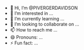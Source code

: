 - 👋 Hi, I’m @PIVERGERDAVIDSON
- 👀 I’m interested in ...
- 🌱 I’m currently learning ...
- 💞️ I’m looking to collaborate on ...
- 📫 How to reach me ...
- 😄 Pronouns: ...
- ⚡ Fun fact: ...

<!---
PIVERGERDAVIDSON/PIVERGERDAVIDSON is a ✨ special ✨ repository because its `README.md` (this file) appears on your GitHub profile.
You can click the Preview link to take a look at your changes.
--->
